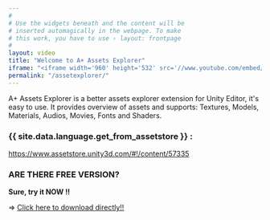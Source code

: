 ```yaml
---
#
# Use the widgets beneath and the content will be
# inserted automagically in the webpage. To make
# this work, you have to use › layout: frontpage
#
layout: video
title: "Welcome to A+ Assets Explorer"
iframe: "<iframe width='960' height='532' src='//www.youtube.com/embed/gutPZcCU2fA' frameborder='0' allowfullscreen></iframe>"
permalink: "/assetexplorer/"
---
```


A+ Assets Explorer is a better assets explorer extension for Unity Editor, it's easy to use. It provides overview of assets and supports: Textures, Models, Materials, Audios, Movies, Fonts and Shaders.

### {{ site.data.language.get_from_assetstore }} :
<https://www.assetstore.unity3d.com/#!/content/57335>

### ARE THERE FREE VERSION?

__Sure, try it NOW !!__

=> [Click here to download directly!!](http://www.amlovey.com/assets/packages/A+%20Assets%20Explorer%20Free.unitypackage) 


